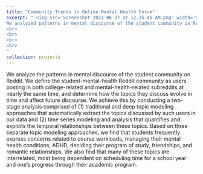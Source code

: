 ```yaml
---
title: "Community Trends in Online Mental Health Forum"
excerpt: " <img src='Screenshot 2023-06-27 at 12.15.45 AM.png' width='500' height='500' align='left'>
We analyzed patterns in mental discourse of the student community in Reddit. We performed topic modeling and time series modeling and analysis that quantifies relationships between the qualitative topics. [(Link to paper)](https://drive.google.com/file/d/1kvblhM9Va7gG3Y1IFgrw00ocZ7hKVH63/view)<br>
<br>
<br>
<br>
<br>
"
collection: projects
---
```


We analyze the patterns in mental discourse of the student community on Reddit. We define the student-mental-health Reddit community as users posting in both college-related and mental-health-related subreddits at nearly the same time, and determine how the topics they discuss evolve in time and affect future discourse. We achieve this by conducting a two-stage analysis comprised of (1) traditional and deep topic modeling approaches that automatically extract the topics discussed by such users in our data and (2) time series modeling and analysis that quantifies and exploits the temporal relationships between these topics. Based on three separate topic modeling approaches, we find that students frequently express concerns related to course workloads, managing their mental health conditions, ADHD, deciding their program of study, friendships, and romantic relationships. We also find that many of these topics are interrelated, most being dependent on scheduling time for a school year and one’s progress through their academic program.
